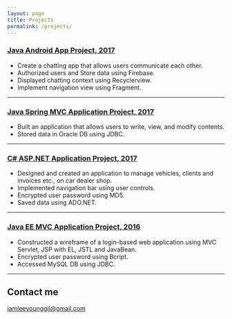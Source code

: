 ```yaml
---
layout: page
title: Projects
permalink: /projects/
---
```


### [Java Android App Project, 2017](https://github.com/YounggilLee/OmegaA) 
* Create a chatting app that allows users communicate each other.
* Authorized users and Store data using Firebase.
* Displayed chatting context using Recyclerview.
* Implement navigation view using Fragment.

***

### [Java Spring MVC Application Project, 2017](https://github.com/YounggilLee/OmegaA/wiki)
* Built an application that allows users to write, view, and modify contents.
* Stored data in Oracle DB using JDBC.

***

### [C# ASP.NET Application Project, 2017](https://github.com/YounggilLee/OmegaC/wiki)
* Designed and created an application to manage vehicles, clients and invoices etc., on car dealer shop.
* Implemented navigation bar using user controls.
* Encrypted user password using MD5.
* Saved data using ADO.NET.

***

### [Java EE MVC Application Project, 2016](https://github.com/YounggilLee/Signup_Application/wiki)
* Constructed a wireframe of a login-based web application using MVC Servlet, JSP with EL, JSTL and JavaBean.
* Encrypted user password using Bcript.
* Accessed MySQL DB using JDBC.

***


## Contact me

[iamleeyounggil@gmail.com](mailto:iamleeyounggil@gmail.com)
